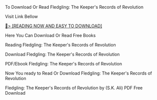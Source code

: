To Download Or Read Fledgling: The Keeper's Records of Revolution

Visit Link Bellow

<a href="https://uk.ebookarea.xyz/?book=205064710-fledgling">📖&gt; [READING NOW AND EASY TO DOWNLOAD]</a>

Here You Can Download Or Read Free Books

Reading Fledgling: The Keeper's Records of Revolution

Download Fledgling: The Keeper's Records of Revolution

PDF/Ebook Fledgling: The Keeper's Records of Revolution

Now You ready to Read Or Download Fledgling: The Keeper's Records of Revolution

Fledgling: The Keeper's Records of Revolution by (S.K. Ali) PDF Free Download
